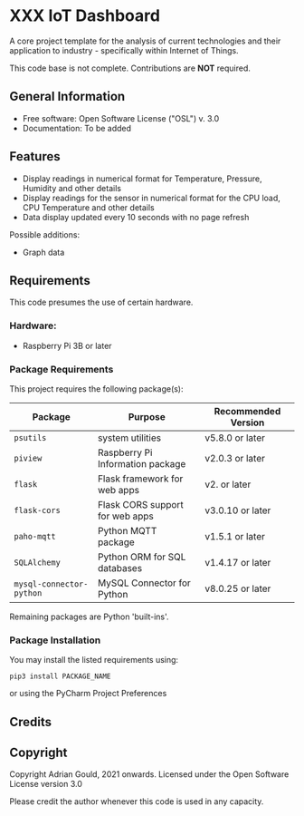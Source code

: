 # XXX IoT Dashboard
A core project template for the analysis of current technologies and 
their application to industry - specifically within Internet of Things.

This code base is not complete. Contributions are **NOT** required.

## General Information
* Free software: Open Software License ("OSL") v. 3.0
* Documentation: To be added


## Features
* Display readings in numerical format for Temperature, Pressure, Humidity and other details
* Display readings for the sensor in numerical format for the CPU load, CPU Temperature and 
  other details
* Data display updated every 10 seconds with no page refresh

Possible additions:
* Graph data

## Requirements
This code presumes the use of certain hardware.

### Hardware:
* Raspberry Pi 3B or later

### Package Requirements
This project requires the following package(s):

| Package                   | Purpose                           | Recommended Version |
|---------------------------|-----------------------------------|---------------------|
| `psutils`                 | system utilities                  | v5.8.0 or later     |
| `piview`                  | Raspberry Pi Information package  | v2.0.3 or later     |
| `flask`                   | Flask framework for web apps      | v2. or later        |
| `flask-cors`              | Flask CORS support for web apps   | v3.0.10 or later    |
| `paho-mqtt`               | Python MQTT package               | v1.5.1 or later     |
| `SQLAlchemy`              | Python ORM for SQL databases      | v1.4.17 or later    |
| `mysql-connector-python`  | MySQL Connector for Python        | v8.0.25 or later    |
  

Remaining packages are Python 'built-ins'.

### Package Installation

You may install the listed requirements using:

```shell
pip3 install PACKAGE_NAME 
```
or using the PyCharm Project Preferences


## Credits


## Copyright

Copyright Adrian Gould, 2021 onwards. 
Licensed under the Open Software License version 3.0

Please credit the author whenever this code is used in any capacity.
